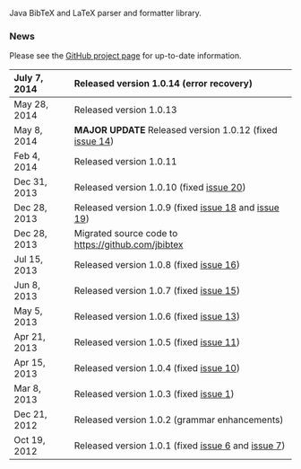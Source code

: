 Java BibTeX and LaTeX parser and formatter library.

### News ###
Please see the [GitHub project page](https://github.com/jbibtex/jbibtex) for up-to-date information.

|July 7, 2014|Released version 1.0.14 (error recovery)|
|:-----------|:---------------------------------------|
|May 28, 2014|Released version 1.0.13                 |
|May 8, 2014 | **MAJOR UPDATE** Released version 1.0.12 (fixed [issue 14](https://code.google.com/p/java-bibtex/issues/detail?id=14))|
|Feb 4, 2014 |Released version 1.0.11                 |
|Dec 31, 2013|Released version 1.0.10 (fixed [issue 20](https://code.google.com/p/java-bibtex/issues/detail?id=20))|
|Dec 28, 2013|Released version 1.0.9 (fixed [issue 18](https://code.google.com/p/java-bibtex/issues/detail?id=18) and [issue 19](https://code.google.com/p/java-bibtex/issues/detail?id=19))|
|Dec 28, 2013|Migrated source code to https://github.com/jbibtex|
|Jul 15, 2013|Released version 1.0.8 (fixed [issue 16](https://code.google.com/p/java-bibtex/issues/detail?id=16))|
|Jun 8, 2013 |Released version 1.0.7 (fixed [issue 15](https://code.google.com/p/java-bibtex/issues/detail?id=15))|
|May 5, 2013 |Released version 1.0.6 (fixed [issue 13](https://code.google.com/p/java-bibtex/issues/detail?id=13))|
|Apr 21, 2013|Released version 1.0.5 (fixed [issue 11](https://code.google.com/p/java-bibtex/issues/detail?id=11))|
|Apr 15, 2013|Released version 1.0.4 (fixed [issue 10](https://code.google.com/p/java-bibtex/issues/detail?id=10))|
|Mar 8, 2013 |Released version 1.0.3 (fixed [issue 1](https://code.google.com/p/java-bibtex/issues/detail?id=1))|
|Dec 21, 2012|Released version 1.0.2 (grammar enhancements)|
|Oct 19, 2012|Released version 1.0.1 (fixed [issue 6](https://code.google.com/p/java-bibtex/issues/detail?id=6) and [issue 7](https://code.google.com/p/java-bibtex/issues/detail?id=7))|